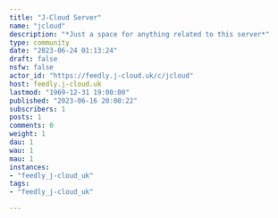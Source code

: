 ```yaml
---
title: "J-Cloud Server" 
name: "jcloud"
description: "*Just a space for anything related to this server*"
type: community
date: "2023-06-24 01:13:24"
draft: false
nsfw: false
actor_id: "https://feedly.j-cloud.uk/c/jcloud"
host: feedly.j-cloud.uk
lastmod: "1969-12-31 19:00:00"
published: "2023-06-16 20:00:22"
subscribers: 1
posts: 1
comments: 0
weight: 1
dau: 1
wau: 1
mau: 1
instances:
- "feedly_j-cloud_uk"
tags: 
- "feedly_j-cloud_uk"

---
```

